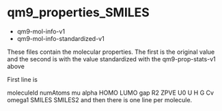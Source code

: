 # qm9_properties_SMILES

* qm9-mol-info-v1
* qm9-mol-info-standardized-v1

These files contain the molecular properties. The first is the original value
and the second is with the value standardized with the qm9-prop-stats-v1 above

First line is

moleculeId	numAtoms	mu	alpha	HOMO	LUMO	gap	R2	ZPVE	U0	U	H	G	Cv	omega1	SMILES	SMILES2
and then there is one line per molecule.
